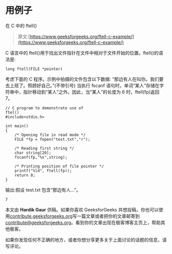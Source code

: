 # 用例子

在 C 中的 ftell()

> 原文:[https://www.geeksforgeeks.org/ftell-c-example/](https://www.geeksforgeeks.org/ftell-c-example/)

C 语言中的 ftell()用于找出文件指针在文件中相对于文件开始的位置。ftell()的语法是:

```
long ftell(FILE *pointer)

```

考虑下面的 C 程序。示例中拍摄的文件包含以下数据:
“那边有人在叫你。我们要去上班了。照顾好自己。”(不带引号)
当执行 fscanf 语句时，单词“某人”存储在字符串中，指针移动到“某人”之外。因此，当“某人”的长度为 6 时，ftell(fp)返回 7。

```
// C program to demonstrate use of ftel()                                
#include<stdio.h>

int main()
{
    /* Opening file in read mode */
    FILE *fp = fopen("test.txt","r");

    /* Reading first string */
    char string[20];   
    fscanf(fp,"%s",string);

    /* Printing position of file pointer */
    printf("%ld", ftell(fp));
    return 0;
}
```

输出:假设 test.txt 包含“那边有人…”。

```
7

```

本文由 **Hardik Gaur** 供稿。如果你喜欢 GeeksforGeeks 并想投稿，你也可以使用[contribute.geeksforgeeks.org](http://www.contribute.geeksforgeeks.org)写一篇文章或者把你的文章邮寄到 contribute@geeksforgeeks.org。看到你的文章出现在极客博客主页上，帮助其他极客。

如果你发现任何不正确的地方，或者你想分享更多关于上面讨论的话题的信息，请写评论。